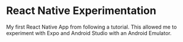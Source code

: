 # React Native Experimentation
My first React Native App from following a tutorial. This allowed me to experiment with Expo and Android Studio with an Android Emulator.
